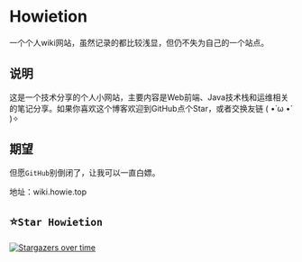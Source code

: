 # Howietion

一个个人wiki网站，虽然记录的都比较浅显，但仍不失为自己的一个站点。

## 说明

这是一个技术分享的个人小网站，主要内容是Web前端、Java技术栈和运维相关的笔记分享。如果你喜欢这个博客欢迎到GitHub点个Star，或者交换友链 ( •̀ ω •́ )✧

## 期望

但愿`GitHub`别倒闭了，让我可以一直白嫖。

地址：wiki.howie.top

## ⭐`Star Howietion`

[![Stargazers over time](https://starchart.cc/Howietron/Howietron.github.io.svg)](https://starchart.cc/Howietron/Howietron.github.io)
